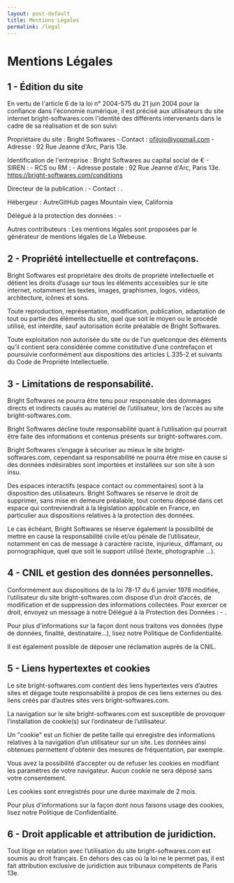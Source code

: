 ```yaml
---
layout: post-default
title: Mentions Légales
permalink: /legal
---
```


# Mentions Légales


## 1 - Édition du site

En vertu de l'article 6 de la loi n° 2004-575 du 21 juin 2004 pour la confiance dans l'économie numérique, il est précisé aux utilisateurs du site internet bright-softwares.com l'identité des différents intervenants dans le cadre de sa réalisation et de son suivi:

Propriétaire du site : Bright Softwares - Contact : ofijojo@yopmail.com - Adresse : 92 Rue Jeanne d'Arc, Paris 13e.

Identification de l'entreprise : Bright Softwares au capital social de € - SIREN : - RCS ou RM : - Adresse postale : 92 Rue Jeanne d'Arc, Paris 13e. https://bright-softwares.com/conditions

Directeur de la publication : - Contact : .

Hébergeur : AutreGitHub pages Mountain view, California

Délégué à la protection des données : -

Autres contributeurs : Les mentions légales sont proposées par le générateur de mentions légales de La Webeuse.


## 2 - Propriété intellectuelle et contrefaçons.

Bright Softwares est propriétaire des droits de propriété intellectuelle et détient les droits d’usage sur tous les éléments accessibles sur le site internet, notamment les textes, images, graphismes, logos, vidéos, architecture, icônes et sons.

Toute reproduction, représentation, modification, publication, adaptation de tout ou partie des éléments du site, quel que soit le moyen ou le procédé utilisé, est interdite, sauf autorisation écrite préalable de Bright Softwares.

Toute exploitation non autorisée du site ou de l’un quelconque des éléments qu’il contient sera considérée comme constitutive d’une contrefaçon et poursuivie conformément aux dispositions des articles L.335-2 et suivants du Code de Propriété Intellectuelle.


## 3 - Limitations de responsabilité.

Bright Softwares ne pourra être tenu pour responsable des dommages directs et indirects causés au matériel de l’utilisateur, lors de l’accès au site bright-softwares.com.

Bright Softwares décline toute responsabilité quant à l’utilisation qui pourrait être faite des informations et contenus présents sur bright-softwares.com.

Bright Softwares s’engage à sécuriser au mieux le site bright-softwares.com, cependant sa responsabilité ne pourra être mise en cause si des données indésirables sont importées et installées sur son site à son insu.

Des espaces interactifs (espace contact ou commentaires) sont à la disposition des utilisateurs. Bright Softwares se réserve le droit de supprimer, sans mise en demeure préalable, tout contenu déposé dans cet espace qui contreviendrait à la législation applicable en France, en particulier aux dispositions relatives à la protection des données.

Le cas échéant, Bright Softwares se réserve également la possibilité de mettre en cause la responsabilité civile et/ou pénale de l’utilisateur, notamment en cas de message à caractère raciste, injurieux, diffamant, ou pornographique, quel que soit le support utilisé (texte, photographie …).


## 4 - CNIL et gestion des données personnelles.

Conformément aux dispositions de la loi 78-17 du 6 janvier 1978 modifiée, l’utilisateur du site bright-softwares.com dispose d’un droit d’accès, de modification et de suppression des informations collectées. Pour exercer ce droit, envoyez un message à notre Délégué à la Protection des Données : - .

Pour plus d'informations sur la façon dont nous traitons vos données (type de données, finalité, destinataire...), lisez notre Politique de Confidentialité.

Il est également possible de déposer une réclamation auprès de la CNIL.


## 5 - Liens hypertextes et cookies

Le site bright-softwares.com contient des liens hypertextes vers d’autres sites et dégage toute responsabilité à propos de ces liens externes ou des liens créés par d’autres sites vers bright-softwares.com.

La navigation sur le site bright-softwares.com est susceptible de provoquer l’installation de cookie(s) sur l’ordinateur de l’utilisateur.

Un "cookie" est un fichier de petite taille qui enregistre des informations relatives à la navigation d’un utilisateur sur un site. Les données ainsi obtenues permettent d'obtenir des mesures de fréquentation, par exemple.

Vous avez la possibilité d’accepter ou de refuser les cookies en modifiant les paramètres de votre navigateur. Aucun cookie ne sera déposé sans votre consentement.

Les cookies sont enregistrés pour une durée maximale de 2 mois.

Pour plus d'informations sur la façon dont nous faisons usage des cookies, lisez notre Politique de Confidentialité.


## 6 - Droit applicable et attribution de juridiction.

Tout litige en relation avec l’utilisation du site bright-softwares.com est soumis au droit français. En dehors des cas où la loi ne le permet pas, il est fait attribution exclusive de juridiction aux tribunaux compétents de Paris 13e.

